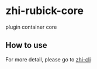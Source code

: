 # zhi-rubick-core
plugin container core

## How to use

For more detail, please go to [zhi-cli](https://github.com/terwer/zhi/tree/dev/apps/zhi-cli)